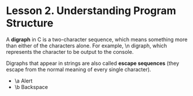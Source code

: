 # Lesson 2. Understanding Program Structure

A **digraph** in C is a two-character sequence, which means something more than either of the characters alone. For example, \n digraph, which represents the <newline> character to be output to the console.

Digraphs that appear in strings are also called **escape sequences** (they escape from the normal meaning of every single character).

- \a Alert
- \b Backspace
  
